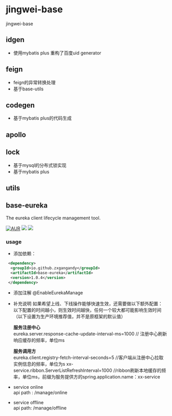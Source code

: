 # jingwei-base
jingwei-base


## idgen
- 使用mybatis plus 重构了百度uid generator

## feign
- feign的异常转换处理
- 基于base-utils
## codegen
- 基于mybatis plus的代码生成

## apollo

## lock
- 基于mysql的分布式锁实现
- 基于mybatis plus
## utils

## base-eureka
The eureka client lifecycle management tool.

[![AUR](https://img.shields.io/badge/license-Apache%20License%202.0-blue.svg)](https://github.com/zxgangandy/jingwei-base/blob/master/LICENSE)
[![](https://img.shields.io/badge/Author-zxgangandy-orange.svg)](https://github.com/zxgangandy/base-eureka)
[![](https://img.shields.io/badge/version-1.0.6-brightgreen.svg)](https://github.com/zxgangandy/base-eureka)

### usage
- 添加依赖：

```xml
 <dependency>
  <groupId>io.github.zxgangandy</groupId>
  <artifactId>base-eureka</artifactId>
  <version>1.0.4</version>
 </dependency>
```

- 添加注解
@EnableEurekaManage

- 补充说明
    如果希望上线、下线操作能够快速生效，还需要做以下额外配置：
    以下配置的时间越小，则生效时间越快，任何一个较大都可能影响生效时间（以下设置为生产环境推荐值，并不是原框架的默认值）

    **服务注册中心**<br>
    eureka.server.response-cache-update-interval-ms=1000 // 注册中心刷新响应缓存的频率，单位ms
    
    **服务调用方**<br>
    eureka.client.registry-fetch-interval-seconds=5 //客户端从注册中心拉取实例信息的频率，单位为s
    xx-service.ribbon.ServerListRefreshInterval=1000 //ribbon刷新本地缓存的频率，单位ms，前缀为服务提供方的spring.application.name：xx-service
    
- service online <br>
    api path : /manage/online 

- service offline <br>
    api path: /manage/offline 
